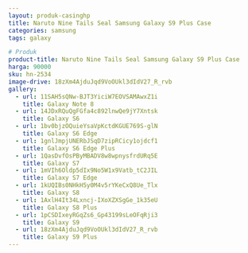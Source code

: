 ```yaml
---
layout: produk-casinghp
title: Naruto Nine Tails Seal Samsung Galaxy S9 Plus Case
categories: samsung
tags: galaxy

# Produk
product-title: Naruto Nine Tails Seal Samsung Galaxy S9 Plus Case
harga: 90000
sku: hn-2534
image-drive: 18zXm4AjduJqd9VoOUkl3dIdV27_R_rvb
gallery:
  - url: 11SAH5sQNw-BJT3YiciW7EOVSAMAwxZ1i
    title: Galaxy Note 8
  - url: 14JDxRQuQgFGfa4c892lnwQe9jY7Xntsk
    title: Galaxy S6
  - url: 1bv0bjzOQuieYsaVpKctdKGUE769S-glN
    title: Galaxy S6 Edge
  - url: 1gnlJmpjUNERbJSqD7zipRCicy1ojdcf1
    title: Galaxy S6 Edge Plus
  - url: 1QasDvfOsPByMBADV8w8wpnysfrdURq5E
    title: Galaxy S7
  - url: 1mVIh6Oldp5dIx9No5W1x9Vatb_tC2JIL
    title: Galaxy S7 Edge
  - url: 1kUQIBs0NHkH5y0M4v5rYKeCxQ8Ue_Tlx
    title: Galaxy S8
  - url: 1AxlH4It34Lxncj-IXoXZXSgGe_1k35eU
    title: Galaxy S8 Plus
  - url: 1pCSDIxeyRGqZs6_Gp43199sLeOFqRji3
    title: Galaxy S9
  - url: 18zXm4AjduJqd9VoOUkl3dIdV27_R_rvb
    title: Galaxy S9 Plus
---
```

